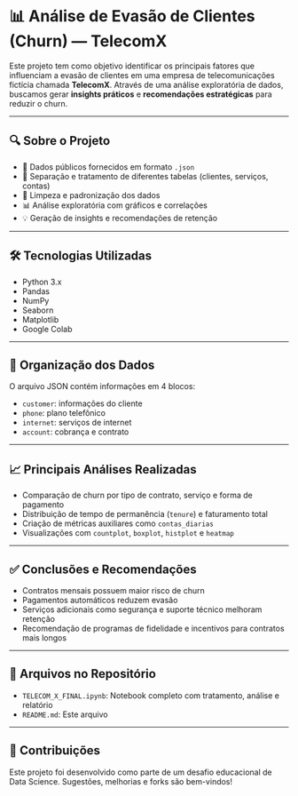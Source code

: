 # 📊 Análise de Evasão de Clientes (Churn) — TelecomX

Este projeto tem como objetivo identificar os principais fatores que influenciam a evasão de clientes em uma empresa de telecomunicações fictícia chamada **TelecomX**. Através de uma análise exploratória de dados, buscamos gerar **insights práticos** e **recomendações estratégicas** para reduzir o churn.

---

## 🔍 Sobre o Projeto

- 📁 Dados públicos fornecidos em formato `.json`
- 📌 Separação e tratamento de diferentes tabelas (clientes, serviços, contas)
- 🧹 Limpeza e padronização dos dados
- 📊 Análise exploratória com gráficos e correlações
- 💡 Geração de insights e recomendações de retenção

---

## 🛠 Tecnologias Utilizadas

- Python 3.x
- Pandas
- NumPy
- Seaborn
- Matplotlib
- Google Colab 
---

## 📁 Organização dos Dados

O arquivo JSON contém informações em 4 blocos:
- `customer`: informações do cliente
- `phone`: plano telefônico
- `internet`: serviços de internet
- `account`: cobrança e contrato

---

## 📈 Principais Análises Realizadas

- Comparação de churn por tipo de contrato, serviço e forma de pagamento
- Distribuição de tempo de permanência (`tenure`) e faturamento total
- Criação de métricas auxiliares como `contas_diarias`
- Visualizações com `countplot`, `boxplot`, `histplot` e `heatmap`

---

## ✅ Conclusões e Recomendações

- Contratos mensais possuem maior risco de churn
- Pagamentos automáticos reduzem evasão
- Serviços adicionais como segurança e suporte técnico melhoram retenção
- Recomendação de programas de fidelidade e incentivos para contratos mais longos

---

## 📎 Arquivos no Repositório

- `TELECOM_X_FINAL.ipynb`: Notebook completo com tratamento, análise e relatório
- `README.md`: Este arquivo
---

## 🤝 Contribuições

Este projeto foi desenvolvido como parte de um desafio educacional de Data Science. Sugestões, melhorias e forks são bem-vindos!



